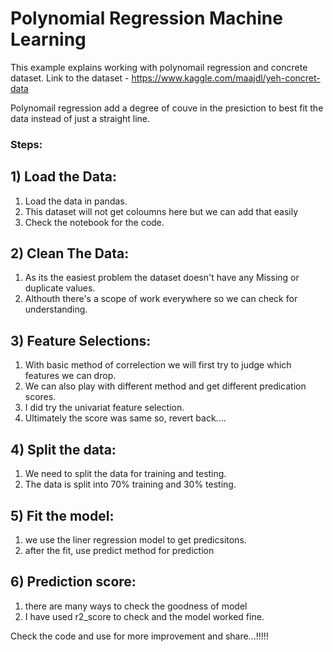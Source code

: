 # Polynomial Regression Machine Learning
This example explains working with polynomail regression and concrete dataset.
Link to the dataset - https://www.kaggle.com/maajdl/yeh-concret-data

Polynomail regression add a degree of couve in the presiction to best fit the data instead of just a straight line.

### Steps:

## 1) Load the Data:
1. Load the data in pandas.
2. This dataset will not get coloumns here but we can add that easily
3. Check the notebook for the code.

## 2) Clean The Data:
 1. As its the easiest problem the dataset doesn't have any Missing or duplicate values.
 2. Althouth there's a scope of work everywhere so we can check for understanding.
 
 ## 3) Feature Selections:
 1. With basic method of correlection we will first try to judge which features we can drop.
 2. We can also play with different method and get different predication scores.
 3. I did try the univariat feature selection.
 4. Ultimately the score was same so, revert back....
 
 ## 4) Split the data:
 1. We need to split the data for training and testing.
 2. The data is split into 70% training and 30% testing.
 
 ## 5) Fit the model:
 1. we use the liner regression model to get predicsitons.
 2. after the fit, use predict method for prediction
 
 ## 6) Prediction score:
 1. there are many ways to check the goodness of model
 2. I have used r2_score to check and the model worked fine.
 
 
 
 Check the code and use for more improvement and share...!!!!!
 
